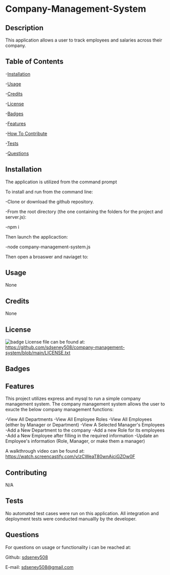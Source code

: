 # Company-Management-System

## Description
 This application allows a user to track employees and salaries across their company.

 ## Table of Contents
 -[Installation](#installation)

 -[Usage](#usage)

 -[Credits](#credits)

 -[License](#license)

 -[Badges](#badges)

 -[Features](#features)

 -[How To Contribute](#contributing)

 -[Tests](#tests)

 -[Questions](#questions)
 ## Installation
 The application is utilized from the command prompt

 To install and run from the command line:

-Clone or download the github repository. 
 
-From the root directory (the one containing the folders for the project and server.js):
 
 -npm i

 Then launch the applicaction:

 -node company-management-system.js

 Then open a broaswer and naviaget to: 
 

 ## Usage
 None
 ## Credits
 None
 ## License

 ![badge](https://img.shields.io/badge/license-MIT-blue)
 License file can be found at: https://github.com/sdseney508/company-management-system/blob/main/LICENSE.txt
 ## Badges

 ## Features

 This project utilizes express and mysql to run a simple company management system.  The company management system allows the user to exucte the below company management functions:

 -View All Departments 
 -View All Employee Roles
 -View All Employees (either by Manager or Department)
 -View A Selected Manager's Employees
 -Add a New Department to the company
 -Add a new Role for its employees
 -Add a New Employee after filling in the required information
 -Update an Employee's information (Role, Manager, or make them a manager)

 A walkthrough video can be found at:
 https://watch.screencastify.com/v/zCWeaT80wnAjciGZOw0F
 
 ## Contributing 
 N/A
 ## Tests
No automated test cases were run on this application.  All integration and deployment tests were conducted manuallly by the developer.

 ## Questions
For questions on usage or functionality i can be reached at:

Github: [sdseney508](https://github.com/sdseney508)

E-mail: sdseney508@gmail.com
    
